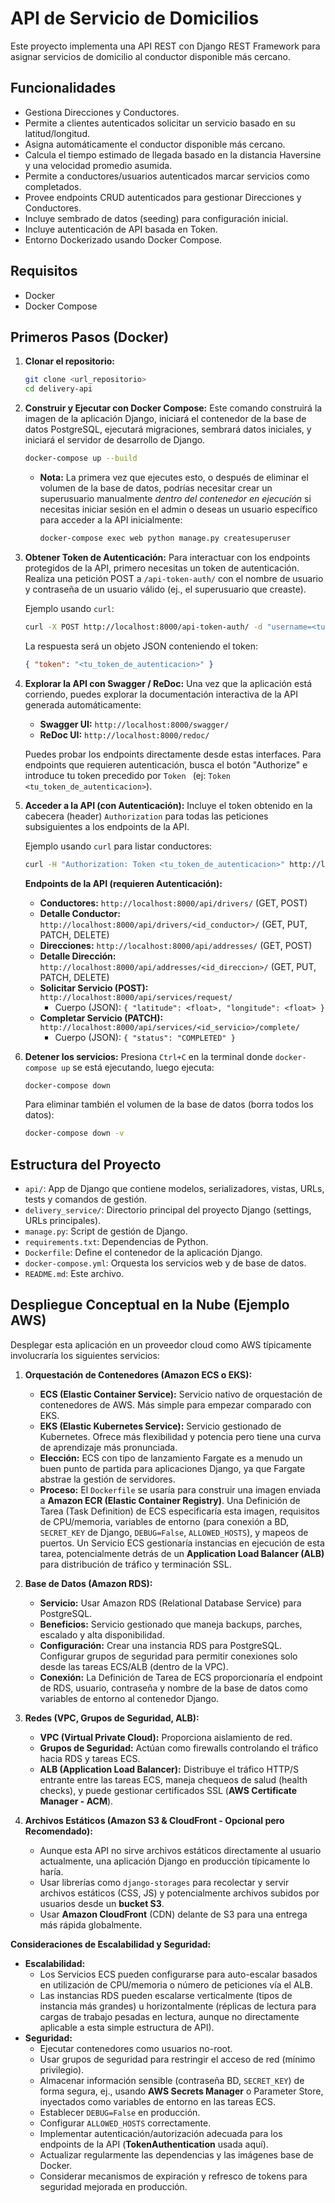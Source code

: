 # API de Servicio de Domicilios

Este proyecto implementa una API REST con Django REST Framework para asignar servicios de domicilio al conductor disponible más cercano.

## Funcionalidades

*   Gestiona Direcciones y Conductores.
*   Permite a clientes autenticados solicitar un servicio basado en su latitud/longitud.
*   Asigna automáticamente el conductor disponible más cercano.
*   Calcula el tiempo estimado de llegada basado en la distancia Haversine y una velocidad promedio asumida.
*   Permite a conductores/usuarios autenticados marcar servicios como completados.
*   Provee endpoints CRUD autenticados para gestionar Direcciones y Conductores.
*   Incluye sembrado de datos (seeding) para configuración inicial.
*   Incluye autenticación de API basada en Token.
*   Entorno Dockerizado usando Docker Compose.

## Requisitos

*   Docker
*   Docker Compose

## Primeros Pasos (Docker)

1.  **Clonar el repositorio:**
    ```bash
    git clone <url_repositorio>
    cd delivery-api
    ```

2.  **Construir y Ejecutar con Docker Compose:**
    Este comando construirá la imagen de la aplicación Django, iniciará el contenedor de la base de datos PostgreSQL, ejecutará migraciones, sembrará datos iniciales, y iniciará el servidor de desarrollo de Django.
    ```bash
    docker-compose up --build
    ```
    *   **Nota:** La primera vez que ejecutes esto, o después de eliminar el volumen de la base de datos, podrías necesitar crear un superusuario manualmente *dentro del contenedor en ejecución* si necesitas iniciar sesión en el admin o deseas un usuario específico para acceder a la API inicialmente:
        ```bash
        docker-compose exec web python manage.py createsuperuser
        ```

3.  **Obtener Token de Autenticación:**
    Para interactuar con los endpoints protegidos de la API, primero necesitas un token de autenticación. Realiza una petición POST a `/api-token-auth/` con el nombre de usuario y contraseña de un usuario válido (ej., el superusuario que creaste).

    Ejemplo usando `curl`:
    ```bash
    curl -X POST http://localhost:8000/api-token-auth/ -d "username=<tu_usuario>&password=<tu_contraseña>"
    ```
    La respuesta será un objeto JSON conteniendo el token:
    ```json
    { "token": "<tu_token_de_autenticacion>" }
    ```

4.  **Explorar la API con Swagger / ReDoc:**
    Una vez que la aplicación está corriendo, puedes explorar la documentación interactiva de la API generada automáticamente:
    *   **Swagger UI:** `http://localhost:8000/swagger/`
    *   **ReDoc UI:** `http://localhost:8000/redoc/`

    Puedes probar los endpoints directamente desde estas interfaces. Para endpoints que requieren autenticación, busca el botón "Authorize" e introduce tu token precedido por `Token ` (ej: `Token <tu_token_de_autenticacion>`).

5.  **Acceder a la API (con Autenticación):**
    Incluye el token obtenido en la cabecera (header) `Authorization` para todas las peticiones subsiguientes a los endpoints de la API.

    Ejemplo usando `curl` para listar conductores:
    ```bash
    curl -H "Authorization: Token <tu_token_de_autenticacion>" http://localhost:8000/api/drivers/
    ```

    **Endpoints de la API (requieren Autenticación):**
    *   **Conductores:** `http://localhost:8000/api/drivers/` (GET, POST)
    *   **Detalle Conductor:** `http://localhost:8000/api/drivers/<id_conductor>/` (GET, PUT, PATCH, DELETE)
    *   **Direcciones:** `http://localhost:8000/api/addresses/` (GET, POST)
    *   **Detalle Dirección:** `http://localhost:8000/api/addresses/<id_direccion>/` (GET, PUT, PATCH, DELETE)
    *   **Solicitar Servicio (POST):** `http://localhost:8000/api/services/request/`
        *   Cuerpo (JSON): `{ "latitude": <float>, "longitude": <float> }`
    *   **Completar Servicio (PATCH):** `http://localhost:8000/api/services/<id_servicio>/complete/`
        *   Cuerpo (JSON): `{ "status": "COMPLETED" }`

6.  **Detener los servicios:**
    Presiona `Ctrl+C` en la terminal donde `docker-compose up` se está ejecutando, luego ejecuta:
    ```bash
    docker-compose down
    ```
    Para eliminar también el volumen de la base de datos (borra todos los datos):
    ```bash
    docker-compose down -v
    ```

## Estructura del Proyecto

*   `api/`: App de Django que contiene modelos, serializadores, vistas, URLs, tests y comandos de gestión.
*   `delivery_service/`: Directorio principal del proyecto Django (settings, URLs principales).
*   `manage.py`: Script de gestión de Django.
*   `requirements.txt`: Dependencias de Python.
*   `Dockerfile`: Define el contenedor de la aplicación Django.
*   `docker-compose.yml`: Orquesta los servicios web y de base de datos.
*   `README.md`: Este archivo.

## Despliegue Conceptual en la Nube (Ejemplo AWS)

Desplegar esta aplicación en un proveedor cloud como AWS típicamente involucraría los siguientes servicios:

1.  **Orquestación de Contenedores (Amazon ECS o EKS):**
    *   **ECS (Elastic Container Service):** Servicio nativo de orquestación de contenedores de AWS. Más simple para empezar comparado con EKS.
    *   **EKS (Elastic Kubernetes Service):** Servicio gestionado de Kubernetes. Ofrece más flexibilidad y potencia pero tiene una curva de aprendizaje más pronunciada.
    *   **Elección:** ECS con tipo de lanzamiento Fargate es a menudo un buen punto de partida para aplicaciones Django, ya que Fargate abstrae la gestión de servidores.
    *   **Proceso:** El `Dockerfile` se usaría para construir una imagen enviada a **Amazon ECR (Elastic Container Registry)**. Una Definición de Tarea (Task Definition) de ECS especificaría esta imagen, requisitos de CPU/memoria, variables de entorno (para conexión a BD, `SECRET_KEY` de Django, `DEBUG=False`, `ALLOWED_HOSTS`), y mapeos de puertos. Un Servicio ECS gestionaría instancias en ejecución de esta tarea, potencialmente detrás de un **Application Load Balancer (ALB)** para distribución de tráfico y terminación SSL.

2.  **Base de Datos (Amazon RDS):**
    *   **Servicio:** Usar Amazon RDS (Relational Database Service) para PostgreSQL.
    *   **Beneficios:** Servicio gestionado que maneja backups, parches, escalado y alta disponibilidad.
    *   **Configuración:** Crear una instancia RDS para PostgreSQL. Configurar grupos de seguridad para permitir conexiones solo desde las tareas ECS/ALB (dentro de la VPC).
    *   **Conexión:** La Definición de Tarea de ECS proporcionaría el endpoint de RDS, usuario, contraseña y nombre de la base de datos como variables de entorno al contenedor Django.

3.  **Redes (VPC, Grupos de Seguridad, ALB):**
    *   **VPC (Virtual Private Cloud):** Proporciona aislamiento de red.
    *   **Grupos de Seguridad:** Actúan como firewalls controlando el tráfico hacia RDS y tareas ECS.
    *   **ALB (Application Load Balancer):** Distribuye el tráfico HTTP/S entrante entre las tareas ECS, maneja chequeos de salud (health checks), y puede gestionar certificados SSL (**AWS Certificate Manager - ACM**).

4.  **Archivos Estáticos (Amazon S3 & CloudFront - Opcional pero Recomendado):**
    *   Aunque esta API no sirve archivos estáticos directamente al usuario actualmente, una aplicación Django en producción típicamente lo haría.
    *   Usar librerías como `django-storages` para recolectar y servir archivos estáticos (CSS, JS) y potencialmente archivos subidos por usuarios desde un **bucket S3**.
    *   Usar **Amazon CloudFront** (CDN) delante de S3 para una entrega más rápida globalmente.

**Consideraciones de Escalabilidad y Seguridad:**

*   **Escalabilidad:**
    *   Los Servicios ECS pueden configurarse para auto-escalar basados en utilización de CPU/memoria o número de peticiones vía el ALB.
    *   Las instancias RDS pueden escalarse verticalmente (tipos de instancia más grandes) u horizontalmente (réplicas de lectura para cargas de trabajo pesadas en lectura, aunque no directamente aplicable a esta simple estructura de API).
*   **Seguridad:**
    *   Ejecutar contenedores como usuarios no-root.
    *   Usar grupos de seguridad para restringir el acceso de red (mínimo privilegio).
    *   Almacenar información sensible (contraseña BD, `SECRET_KEY`) de forma segura, ej., usando **AWS Secrets Manager** o Parameter Store, inyectados como variables de entorno en las tareas ECS.
    *   Establecer `DEBUG=False` en producción.
    *   Configurar `ALLOWED_HOSTS` correctamente.
    *   Implementar autenticación/autorización adecuada para los endpoints de la API (**TokenAuthentication** usada aquí).
    *   Actualizar regularmente las dependencias y las imágenes base de Docker.
    *   Considerar mecanismos de expiración y refresco de tokens para seguridad mejorada en producción.
